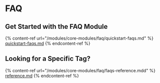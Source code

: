 # FAQ

## Get Started with the FAQ Module

{% content-ref url="/modules/core-modules/faq/quickstart-faqs.md" %}
[quickstart-faqs.md](/modules/core-modules/faq/quickstart-faqs.md)
{% endcontent-ref %}

## Looking for a Specific Tag?

{% content-ref url="/modules/core-modules/faq/faqs-reference.mdd" %}
[reference.md](/modules/core-modules/faq/faqs-reference.md)
{% endcontent-ref %}
